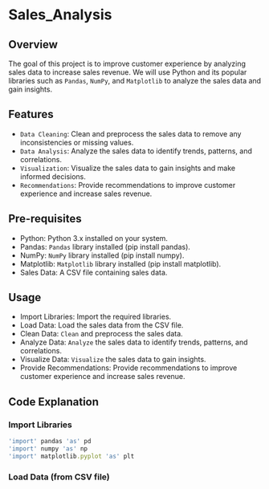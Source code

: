 # Sales_Analysis
## Overview
The goal of this project is to improve customer experience by analyzing sales data to increase sales revenue. We will use Python and its popular libraries such as `Pandas`, `NumPy`, and `Matplotlib` to analyze the sales data and gain insights.
## Features
- `Data Cleaning`: Clean and preprocess the sales data to remove any inconsistencies or missing values.
- `Data Analysis`: Analyze the sales data to identify trends, patterns, and correlations.
- `Visualization`: Visualize the sales data to gain insights and make informed decisions.
- `Recommendations`: Provide recommendations to improve customer experience and increase sales revenue.
## Pre-requisites
- Python: Python 3.x installed on your system.
- Pandas: `Pandas` library installed (pip install pandas).
- NumPy: `NumPy` library installed (pip install numpy).
- Matplotlib: `Matplotlib` library installed (pip install matplotlib).
- Sales Data: A CSV file containing sales data.
## Usage
- Import Libraries: Import the required libraries.
- Load Data: Load the sales data from the CSV file.
- Clean Data: `Clean` and preprocess the sales data.
- Analyze Data: `Analyze` the sales data to identify trends, patterns, and correlations.
- Visualize Data: `Visualize` the sales data to gain insights.
- Provide Recommendations: Provide recommendations to improve customer experience and increase sales revenue.
## Code Explanation
### Import Libraries
```ruby
'import' pandas 'as' pd
'import' numpy 'as' np
'import' matplotlib.pyplot 'as' plt
```
### Load Data (from CSV file)

